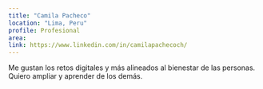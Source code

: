 ```yaml
---
title: "Camila Pacheco"
location: "Lima, Peru"
profile: Profesional
area: 
link: https://www.linkedin.com/in/camilapachecoch/
---
```


Me gustan los retos digitales y más alineados al bienestar de las personas. Quiero ampliar y aprender de los demás.